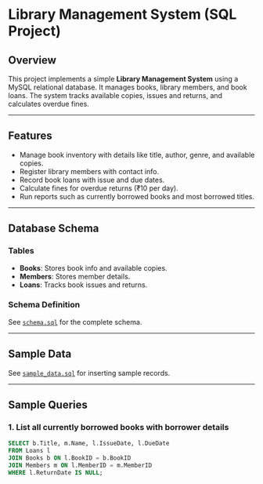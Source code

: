 # Library Management System (SQL Project)

## Overview

This project implements a simple **Library Management System** using a MySQL relational database. It manages books, library members, and book loans. The system tracks available copies, issues and returns, and calculates overdue fines.

---

## Features

- Manage book inventory with details like title, author, genre, and available copies.
- Register library members with contact info.
- Record book loans with issue and due dates.
- Calculate fines for overdue returns (₹10 per day).
- Run reports such as currently borrowed books and most borrowed titles.

---

## Database Schema

### Tables

- **Books**: Stores book info and available copies.
- **Members**: Stores member details.
- **Loans**: Tracks book issues and returns.

### Schema Definition

See [`schema.sql`](schema.sql) for the complete schema.

---

## Sample Data

See [`sample_data.sql`](sample_data.sql) for inserting sample records.

---

## Sample Queries

### 1. List all currently borrowed books with borrower details

```sql
SELECT b.Title, m.Name, l.IssueDate, l.DueDate
FROM Loans l
JOIN Books b ON l.BookID = b.BookID
JOIN Members m ON l.MemberID = m.MemberID
WHERE l.ReturnDate IS NULL;
```
